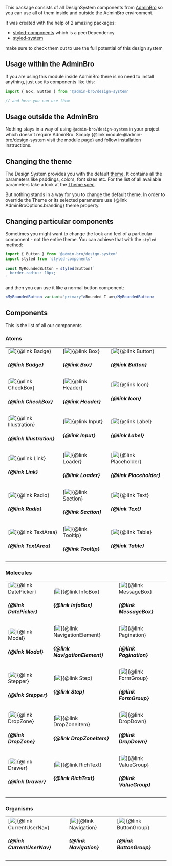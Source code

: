 This package consists of all DesignSystem components from [AdminBro](adminbro.com)
so you can use all of them inside and outside the AdminBro environment.
 
It was created with the help of 2 amazing packages:
 
- [styled-components](styled-components.com) which is a peerDependency
- [styled-system](styled-system.com)
 
make sure to check them out to use the full potential of this design system
 
## Usage within the AdminBro
 
If you are using this module inside AdminBro there is no need to install anything,
just use its components like this:
 
```typescript
import { Box, Button } from '@admin-bro/design-system'
 
// and here you can use them
```
 
## Usage outside the AdminBro
 
Nothing stays in a way of using `@admin-bro/design-system` in your project which doesn't
require AdminBro. Simply {@link module:@admin-bro/design-system visit the module page} and follow installation instructions.
 
## Changing the theme
 
The Design System provides you with the default [theme](https://adminbro.com/Theme.html).
It contains all the parameters like paddings, colors, font sizes etc.
For the list of all available parameters take a look at the
[Theme spec](https://adminbro.com/Theme.html).
 
But nothing stands in a way for you to change the default theme. In order to override the Theme or its selected parameters use {@link AdminBroOptions.branding}
theme property.

## Changing particular components
 
Sometimes you might want to change the look and feel of a
particular component - not the entire theme. You can achieve that with the `styled` method:
 
```typescript
import { Button } from '@admin-bro/design-system'
import styled from 'styled-components'
 
const MyRoundedButton = styled(Button)`
  border-radius: 10px;
`
```
 
and then you can use it like a normal button component:
 
```jsx
<MyRoundedButton variant="primary">Rounded I am</MyRoundedButton>
```
 
## Components
 
This is the list of all our components

### Atoms

<table>
  <tr>
    <td class="has-text-centered">
      [<img src="components/badge.png" />]{@link Badge}
      <h5>{@link Badge}</h5>
    </td>
    <td class="has-text-centered">
      [<img src="components/box.png" />]{@link Box}
      <h5>{@link Box}</h5>
    </td>
    <td class="has-text-centered">
      [<img src="components/button.png" />]{@link Button}
      <h5>{@link Button}</h5>
    </td>
  </tr>
  <tr>
    <td class="has-text-centered">
      [<img src="components/checkbox.png" />]{@link CheckBox}
      <h5>{@link CheckBox}</h5>
    </td>
    <td class="has-text-centered">
      [<img src="components/header.png" />]{@link Header}
      <h5>{@link Header}</h5>
    </td>
    <td class="has-text-centered">
      [<img src="components/icon.png" />]{@link Icon}
      <h5>{@link Icon}</h5>
    </td>
  </tr>
  <tr>
    <td class="has-text-centered">
      [<img src="components/illustration.png" />]{@link Illustration}
      <h5>{@link Illustration}</h5>
    </td>
    <td class="has-text-centered">
      [<img src="components/input.png" />]{@link Input}
      <h5>{@link Input}</h5>
    </td>
    <td class="has-text-centered">
      [<img src="components/label.png" />]{@link Label}
      <h5>{@link Label}</h5>
    </td>
  </tr>
  <tr>
    <td class="has-text-centered">
      [<img src="components/link.png" />]{@link Link}
      <h5>{@link Link}</h5>
    </td>
    <td class="has-text-centered">
      [<img src="components/loader.png" />]{@link Loader}
      <h5>{@link Loader}</h5>
    </td>
    <td class="has-text-centered">
      [<img src="components/placeholder.png" />]{@link Placeholder}
      <h5>{@link Placeholder}</h5>
    </td>
  </tr>
  <tr>
    <td class="has-text-centered">
      [<img src="components/radio.png" />]{@link Radio}
      <h5>{@link Radio}</h5>
    </td>
    <td class="has-text-centered">
      [<img src="components/section.png" />]{@link Section}
      <h5>{@link Section}</h5>
    </td>
    <td class="has-text-centered">
      [<img src="components/text.png" />]{@link Text}
      <h5>{@link Text}</h5>
    </td>
  </tr>
  <tr>
    <td class="has-text-centered">
      [<img src="components/textarea.png" />]{@link TextArea}
      <h5>{@link TextArea}</h5>
    </td>
    <td class="has-text-centered">
      [<img src="components/tooltip.png" />]{@link Tooltip}
      <h5>{@link Tooltip}</h5>
    </td>
    <td class="has-text-centered">
      [<img src="components/table.png" />]{@link Table}
      <h5>{@link Table}</h5>
    </td>
  </tr>
</table>

### Molecules

<table>
  <tr>
    <td class="has-text-centered">
      [<img src="components/date-picker.png" />]{@link DatePicker}
      <h5>{@link DatePicker}</h5>
    </td>
    <td class="has-text-centered">
      [<img src="components/info-box.png" />]{@link InfoBox}
      <h5>{@link InfoBox}</h5>
    </td>
    <td class="has-text-centered">
      [<img src="components/message-box.png" />]{@link MessageBox}
      <h5>{@link MessageBox}</h5>
    </td>
  </tr>
  <tr>
    <td class="has-text-centered">
      [<img src="components/modal.png" />]{@link Modal}
      <h5>{@link Modal}</h5>
    </td>
    <td class="has-text-centered">
      [<img src="components/navigation-element.png" />]{@link NavigationElement}
      <h5>{@link NavigationElement}</h5>
    </td>
    <td class="has-text-centered">
      [<img src="components/pagination.png" />]{@link Pagination}
      <h5>{@link Pagination}</h5>
    </td>
  </tr>
  <tr>
    <td class="has-text-centered">
      [<img src="components/stepper.png" />]{@link Stepper}
      <h5>{@link Stepper}</h5>
    </td>
    <td class="has-text-centered">
      [<img src="components/step.png" />]{@link Step}
      <h5>{@link Step}</h5>
    </td>
    <td class="has-text-centered">
      [<img src="components/form-group.png" />]{@link FormGroup}
      <h5>{@link FormGroup}</h5>
    </td>
  </tr>
  <tr>
    <td class="has-text-centered">
      [<img src="components/drop-zone.png" />]{@link DropZone}
      <h5>{@link DropZone}</h5>
    </td>
    <td class="has-text-centered">
      [<img src="components/drop-zone-item.png" />]{@link DropZoneItem}
      <h5>{@link DropZoneItem}</h5>
    </td>
    <td class="has-text-centered">
      [<img src="components/drop-down.png" />]{@link DropDown}
      <h5>{@link DropDown}</h5>
    </td>
  </tr>
  <tr>
    <td class="has-text-centered">
      [<img src="components/drawer.png" />]{@link Drawer}
      <h5>{@link Drawer}</h5>
    </td>
    <td class="has-text-centered">
      [<img src="components/rich-text.png" />]{@link RichText}
      <h5>{@link RichText}</h5>
    </td>
    <td class="has-text-centered">
      [<img src="components/value-group.png" />]{@link ValueGroup}
      <h5>{@link ValueGroup}</h5>
    </td>
  </tr>
  
</table>

### Organisms

<table>
  <tr>
    <td class="has-text-centered">
      [<img src="components/current-user-nav.png" />]{@link CurrentUserNav}
      <h5>{@link CurrentUserNav}</h5>
    </td>
    <td class="has-text-centered">
      [<img src="components/navigation.png" />]{@link Navigation}
      <h5>{@link Navigation}</h5>
    </td>
    <td class="has-text-centered">
      [<img src="components/button-group.png" />]{@link ButtonGroup}
      <h5>{@link ButtonGroup}</h5>
    </td>
  </tr>
</table>